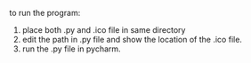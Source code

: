 to run the program:
1. place both .py and .ico file in same directory
2. edit the path in .py file and show the location of the .ico file.
3. run the .py file in pycharm.

